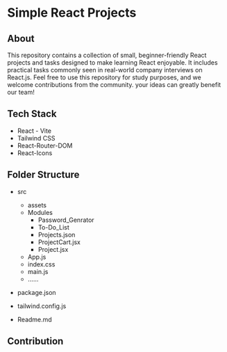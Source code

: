 # Simple React Projects

## About

This repository contains a collection of small, beginner-friendly React projects and tasks designed to make learning React enjoyable. It includes practical tasks commonly seen in real-world company interviews on React.js. Feel free to use this repository for study purposes, and we welcome contributions from the community. your ideas can greatly benefit our team!

## Tech Stack
- React - Vite
- Tailwind CSS
- React-Router-DOM
- React-Icons

## Folder Structure
- src
  - assets
  - Modules
    - Password_Genrator
    - To-Do_List
    - Projects.json
    - ProjectCart.jsx
    - Project.jsx
  - App.js
  - index.css
  - main.js
  - ......

- package.json
- tailwind.config.js
- Readme.md

## Contribution